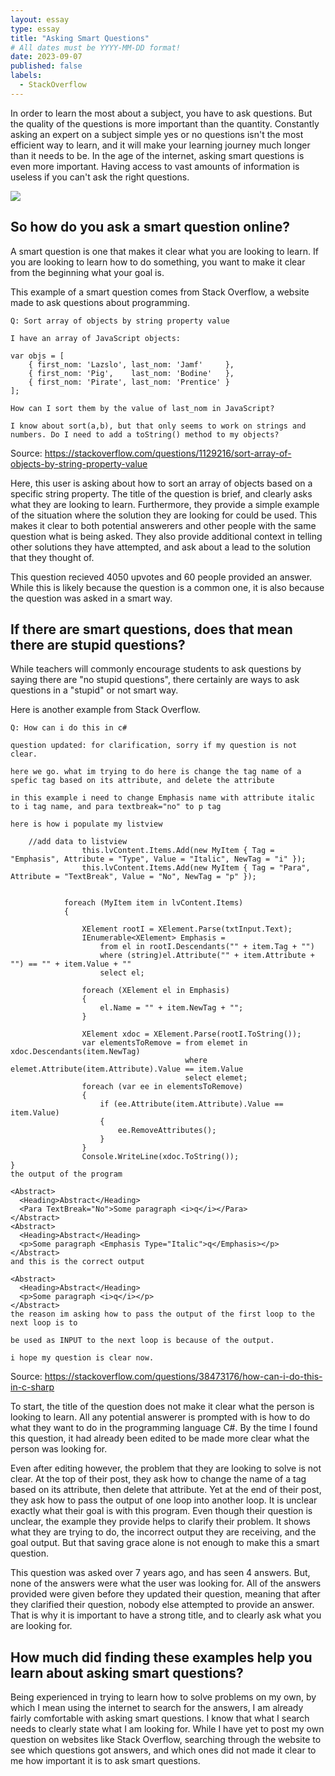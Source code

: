 ```yaml
---
layout: essay
type: essay
title: "Asking Smart Questions"
# All dates must be YYYY-MM-DD format!
date: 2023-09-07
published: false
labels:
  - StackOverflow
---
```


In order to learn the most about a subject, you have to ask questions. But the quality of the questions is more important than the quantity. Constantly asking an expert on a subject simple yes or no questions isn't the most efficient way to learn, and it will make your learning journey much longer than it needs to be. In the age of the internet, asking smart questions is even more important. Having access to vast amounts of information is useless if you can't ask the right questions. 

<img src="../img/reflect-smart-questions/logo_stackoverflow.png">

## So how do you ask a smart question online?

A smart question is one that makes it clear what you are looking to learn. If you are looking to learn how to do something, you want to make it clear from the beginning what your goal is. 

This example of a smart question comes from Stack Overflow, a website made to ask questions about programming.

```
Q: Sort array of objects by string property value

I have an array of JavaScript objects:

var objs = [ 
    { first_nom: 'Lazslo', last_nom: 'Jamf'     },
    { first_nom: 'Pig',    last_nom: 'Bodine'   },
    { first_nom: 'Pirate', last_nom: 'Prentice' }
];

How can I sort them by the value of last_nom in JavaScript?

I know about sort(a,b), but that only seems to work on strings and numbers. Do I need to add a toString() method to my objects?
```
Source: https://stackoverflow.com/questions/1129216/sort-array-of-objects-by-string-property-value

Here, this user is asking about how to sort an array of objects based on a specific string property. The title of the question is brief, and clearly asks what they are looking to learn. Furthermore, they provide a simple example of the situation where the solution they are looking for could be used. This makes it clear to both potential answerers and other people with the same question what is being asked. They also provide additional context in telling other solutions they have attempted, and ask about a lead to the solution that they thought of.

This question recieved 4050 upvotes and 60 people provided an answer. While this is likely because the question is a common one, it is also because the question was asked in a smart way.

## If there are smart questions, does that mean there are stupid questions?

While teachers will commonly encourage students to ask questions by saying there are "no stupid questions", there certainly are ways to ask questions in a "stupid" or not smart way.

Here is another example from Stack Overflow.


```
Q: How can i do this in c#

question updated: for clarification, sorry if my question is not clear.

here we go. what im trying to do here is change the tag name of a spefic tag based on its attribute, and delete the attribute

in this example i need to change Emphasis name with attribute italic to i tag name, and para textbreak="no" to p tag

here is how i populate my listview

    //add data to listview
                this.lvContent.Items.Add(new MyItem { Tag = "Emphasis", Attribute = "Type", Value = "Italic", NewTag = "i" });
                this.lvContent.Items.Add(new MyItem { Tag = "Para", Attribute = "TextBreak", Value = "No", NewTag = "p" });


            foreach (MyItem item in lvContent.Items)
            {

                XElement rootI = XElement.Parse(txtInput.Text);
                IEnumerable<XElement> Emphasis =
                    from el in rootI.Descendants("" + item.Tag + "")
                    where (string)el.Attribute("" + item.Attribute + "") == "" + item.Value + ""
                    select el;

                foreach (XElement el in Emphasis)
                {
                    el.Name = "" + item.NewTag + "";
                }

                XElement xdoc = XElement.Parse(rootI.ToString());
                var elementsToRemove = from elemet in xdoc.Descendants(item.NewTag)
                                       where elemet.Attribute(item.Attribute).Value == item.Value
                                       select elemet;
                foreach (var ee in elementsToRemove)
                {
                    if (ee.Attribute(item.Attribute).Value == item.Value)
                    {
                        ee.RemoveAttributes();
                    }
                }
                Console.WriteLine(xdoc.ToString());
}
the output of the program

<Abstract>
  <Heading>Abstract</Heading>
  <Para TextBreak="No">Some paragraph <i>q</i></Para>
</Abstract>
<Abstract>
  <Heading>Abstract</Heading>
  <p>Some paragraph <Emphasis Type="Italic">q</Emphasis></p>
</Abstract>
and this is the correct output

<Abstract>
  <Heading>Abstract</Heading>
  <p>Some paragraph <i>q</i></p>
</Abstract>
the reason im asking how to pass the output of the first loop to the next loop is to

be used as INPUT to the next loop is because of the output.

i hope my question is clear now.
```
Source: https://stackoverflow.com/questions/38473176/how-can-i-do-this-in-c-sharp

To start, the title of the question does not make it clear what the person is looking to learn. All any potential answerer is prompted with is how to do what they want to do in the programming language C#. By the time I found this question, it had already been edited to be made more clear what the person was looking for.

Even after editing however, the problem that they are looking to solve is not clear. At the top of their post, they ask how to change the name of a tag based on its attribute, then delete that attribute. Yet at the end of their post, they ask how to pass the output of one loop into another loop. It is unclear exactly what their goal is with this program. Even though their question is unclear, the example they provide helps to clarify their problem. It shows what they are trying to do, the incorrect output they are receiving, and the goal output. But that saving grace alone is not enough to make this a smart question.

This question was asked over 7 years ago, and has seen 4 answers. But, none of the answers were what the user was looking for. All of the answers provided were given before they updated their question, meaning that after they clarified their question, nobody else attempted to provide an answer. That is why it is important to have a strong title, and to clearly ask what you are looking for.

## How much did finding these examples help you learn about asking smart questions?

Being experienced in trying to learn how to solve problems on my own, by which I mean using the internet to search for the answers, I am already fairly comfortable with asking smart questions. I know that what I search needs to clearly state what I am looking for. While I have yet to post my own question on websites like Stack Overflow, searching through the website to see which questions got answers, and which ones did not made it clear to me how important it is to ask smart questions.
